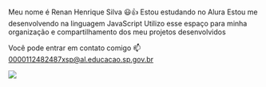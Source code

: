 Meu nome é Renan Henrique Silva 😃👍
Estou estudando no Alura
Estou me desenvolvendo na linguagem JavaScript
Utilizo esse espaço para minha organização e compartilhamento dos meu projetos desenvolvidos

Você pode entrar em contato comigo 📫
0000112482487xsp@al.educacao.sp.gov.br

 ![](https://i.pinimg.com/originals/bb/58/37/bb58375a91f5e1222affc155715fd19e.gif)
